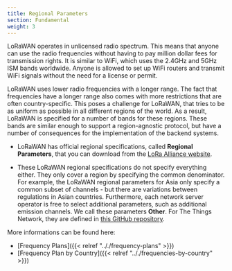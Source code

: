 ```yaml
---
title: Regional Parameters
section: Fundamental
weight: 3
---
```


LoRaWAN operates in unlicensed radio spectrum. This means that anyone can use the radio frequencies without having to pay million dollar fees for transmission rights. It is similar to WiFi, which uses the 2.4GHz and 5GHz ISM bands worldwide. Anyone is allowed to set up WiFi routers and transmit WiFi signals without the need for a license or permit.

LoRaWAN uses lower radio frequencies with a longer range. The fact that frequencies have a longer range also comes with more restrictions that are often country-specific. This poses a challenge for LoRaWAN, that tries to be as uniform as possible in all different regions of the world. As a result, LoRaWAN is specified for a number of bands for these regions. These bands are similar enough to support a region-agnostic protocol, but have a number of consequences for the implementation of the backend systems.

+ LoRaWAN has official regional specifications, called **Regional Parameters**, that you can download from the [LoRa Alliance website](https://lora-alliance.org/lorawan-for-developers).

+ These LoRaWAN regional specifications do not specify everything either. They only cover a region by specifying the common denominator. For example, the LoRaWAN regional parameters for Asia only specify a common subset of channels - but there are variations between regulations in Asian countries. Furthermore, each network server operator is free to select additional parameters, such as additional emission channels. We call these parameters **Other**. For The Things Network, they are defined in [this GitHub repository](https://github.com/TheThingsNetwork/gateway-conf).

More informations can be found here:

* [Frequency Plans]({{< relref ".././frequency-plans" >}})
* [Frequency Plan by Country]({{< relref ".././frequencies-by-country" >}})
